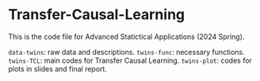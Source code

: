 # Transfer-Causal-Learning

This is the code file for Advanced Statictical Applications (2024 Spring).

`data-twins`: raw data and descriptions.
`twins-func`: necessary functions.
`twins-TCL`: main codes for Transfer Causal Learning.
`twins-plot`: codes for plots in slides and final report.


